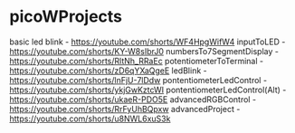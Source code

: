 # picoWProjects
basic led blink - https://youtube.com/shorts/WF4HpgWifW4
inputToLED - https://youtube.com/shorts/KY-W8sIbrJ0
numbersTo7SegmentDisplay - https://youtube.com/shorts/RltNh_RRaEc
potentiometerToTerminal - https://youtube.com/shorts/zD6qYXaQgeE
ledBlink - https://youtube.com/shorts/lnFjU-7lDdw
pontentiometerLedControl - https://youtube.com/shorts/ykjGwKztcWI
pontentiometerLedControl(Alt) - https://youtube.com/shorts/ukaeR-PDO5E
advancedRGBControl - https://youtube.com/shorts/RrFyUhBQpxw
advancedProject - https://youtube.com/shorts/u8NWL6xuS3k

